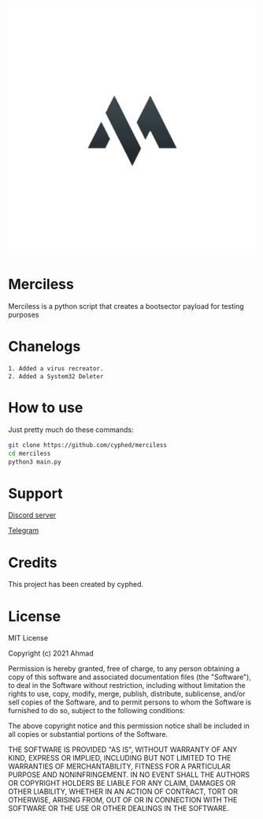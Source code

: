 ![logo][logo]

[logo]: https://github.com/cyphed/merciless/blob/main/img.png
# Merciless
Merciless is a python script that creates a bootsector payload for testing purposes
# Chanelogs
```
1. Added a virus recreator.
2. Added a System32 Deleter
```
# How to use
Just pretty much do these commands:
```bash
git clone https://github.com/cyphed/merciless
cd merciless
python3 main.py
```
# Support
[Discord server](https://discord.gg/meli)

[Telegram](t.me/cyphed)
# Credits
This project has been created by cyphed.
# License
MIT License

Copyright (c) 2021 Ahmad

Permission is hereby granted, free of charge, to any person obtaining a copy
of this software and associated documentation files (the "Software"), to deal
in the Software without restriction, including without limitation the rights
to use, copy, modify, merge, publish, distribute, sublicense, and/or sell
copies of the Software, and to permit persons to whom the Software is
furnished to do so, subject to the following conditions:

The above copyright notice and this permission notice shall be included in all
copies or substantial portions of the Software.

THE SOFTWARE IS PROVIDED "AS IS", WITHOUT WARRANTY OF ANY KIND, EXPRESS OR
IMPLIED, INCLUDING BUT NOT LIMITED TO THE WARRANTIES OF MERCHANTABILITY,
FITNESS FOR A PARTICULAR PURPOSE AND NONINFRINGEMENT. IN NO EVENT SHALL THE
AUTHORS OR COPYRIGHT HOLDERS BE LIABLE FOR ANY CLAIM, DAMAGES OR OTHER
LIABILITY, WHETHER IN AN ACTION OF CONTRACT, TORT OR OTHERWISE, ARISING FROM,
OUT OF OR IN CONNECTION WITH THE SOFTWARE OR THE USE OR OTHER DEALINGS IN THE
SOFTWARE.

